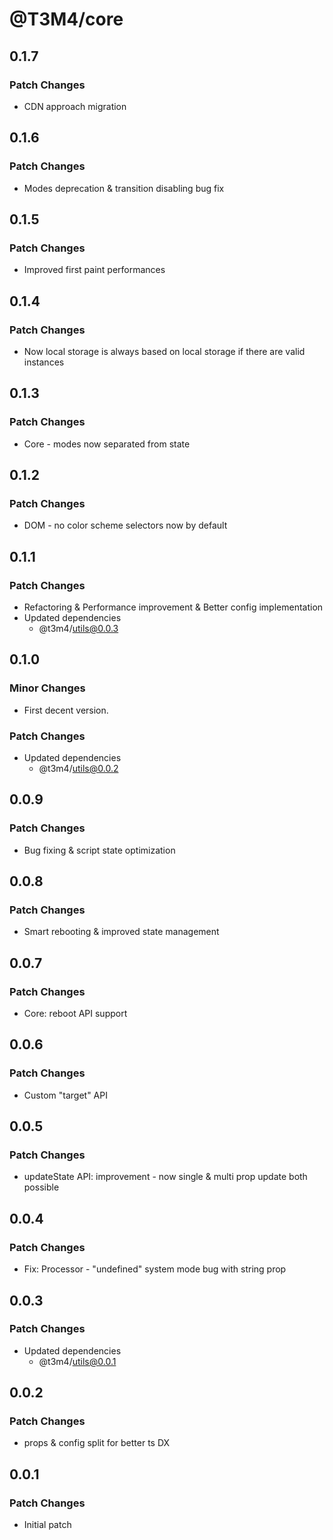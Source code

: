 # @T3M4/core

## 0.1.7

### Patch Changes

- CDN approach migration

## 0.1.6

### Patch Changes

- Modes deprecation & transition disabling bug fix

## 0.1.5

### Patch Changes

- Improved first paint performances

## 0.1.4

### Patch Changes

- Now local storage is always based on local storage if there are valid instances

## 0.1.3

### Patch Changes

- Core - modes now separated from state

## 0.1.2

### Patch Changes

- DOM - no color scheme selectors now by default

## 0.1.1

### Patch Changes

- Refactoring & Performance improvement & Better config implementation
- Updated dependencies
  - @t3m4/utils@0.0.3

## 0.1.0

### Minor Changes

- First decent version.

### Patch Changes

- Updated dependencies
  - @t3m4/utils@0.0.2

## 0.0.9

### Patch Changes

- Bug fixing & script state optimization

## 0.0.8

### Patch Changes

- Smart rebooting & improved state management

## 0.0.7

### Patch Changes

- Core: reboot API support

## 0.0.6

### Patch Changes

- Custom "target" API

## 0.0.5

### Patch Changes

- updateState API: improvement - now single & multi prop update both possible

## 0.0.4

### Patch Changes

- Fix: Processor - "undefined" system mode bug with string prop

## 0.0.3

### Patch Changes

- Updated dependencies
  - @t3m4/utils@0.0.1

## 0.0.2

### Patch Changes

- props & config split for better ts DX

## 0.0.1

### Patch Changes

- Initial patch
